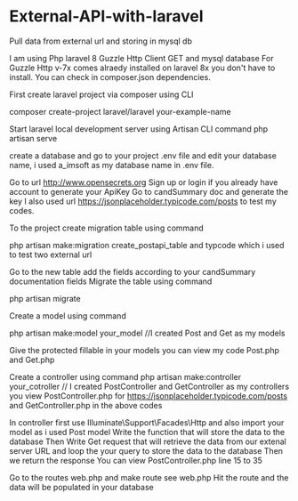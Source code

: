 # External-API-with-laravel
Pull data from external url and storing in mysql db

I am using Php laravel 8 Guzzle Http Client GET  and mysql database
For  Guzzle Http v-7x comes alraedy installed on laravel 8x you don't have to install.
You can check in composer.json dependencies.

First create laravel project via composer using CLI

composer create-project laravel/laravel your-example-name

Start laravel local development server using Artisan CLI command
php artisan serve

create a database and go to your project .env file and edit your database name, i used a_imsoft as my database name in .env file.

Go to url http://www.opensecrets.org
Sign up or login if you already have account to generate your ApiKey
Go to candSummary doc and generate the key
I also used url  https://jsonplaceholder.typicode.com/posts to test my codes.

To  the project create migration table using command 

php artisan make:migration create_postapi_table and typcode which i used to test two external url

Go to the new table add the fields according to your candSummary documentation fields
Migrate the table using command

php artisan migrate

Create a model using command 

php artisan make:model your_model  //I created Post and Get as my models

Give the protected fillable in your models you can view my code Post.php and Get.php 

Create a controller using command 
php artisan make:controller your_cotroller // I created PostController and GetController as my controllers you view PostController.php for   https://jsonplaceholder.typicode.com/posts and GetController.php in the above codes

In controller first  use Illuminate\Support\Facades\Http and also import your model as i used Post model
Write the function that will store the data to the database 
Then Write Get request that will retrieve the data from our extenal server URL and loop the your query to store the data to the database 
Then we return the response You can view PostController.php line 15 to 35

Go to the routes web.php and make route see web.php
Hit the route and the data will be populated in your database

